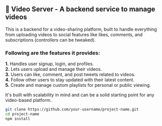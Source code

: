 ## 🎥 Video Server - A backend service to manage videos

This is a backend for a video-sharing platform, built to handle everything from uploading videos to social features like likes, comments, and subscriptions (controllers can be tweaked).  

### Following are the features it provides:  
**1.** Handles user signup, login, and profiles.  
**2.** Lets users upload and manage their videos.  
**3.** Users can like, comment, and post tweets related to videos.  
**4.** Follow other users to stay updated with their latest content.  
**5.** Create and manage custom playlists for personal or public viewing.  

It's built with scalability in mind and can be a solid starting point for any video-based platform.

```bash
git clone https://github.com/your-username/project-name.git
cd project-name
npm install
```
